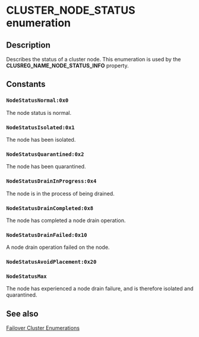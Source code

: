 # CLUSTER_NODE_STATUS enumeration

## Description

Describes the status of a cluster node. This enumeration is used by the **CLUSREG_NAME_NODE_STATUS_INFO** property.

## Constants

### `NodeStatusNormal:0x0`

The node status is normal.

### `NodeStatusIsolated:0x1`

The node has been isolated.

### `NodeStatusQuarantined:0x2`

The node has been quarantined.

### `NodeStatusDrainInProgress:0x4`

The node is in the process of being drained.

### `NodeStatusDrainCompleted:0x8`

The node has completed a node drain operation.

### `NodeStatusDrainFailed:0x10`

A node drain operation failed on the node.

### `NodeStatusAvoidPlacement:0x20`

### `NodeStatusMax`

The node has experienced a node drain failure, and is therefore isolated and quarantined.

## See also

[Failover Cluster Enumerations](https://learn.microsoft.com/previous-versions/windows/desktop/mscs/cluster-enumerations)